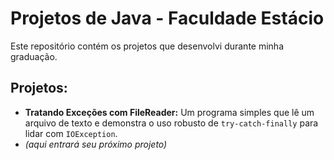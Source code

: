 # Projetos de Java - Faculdade Estácio

Este repositório contém os projetos que desenvolvi durante minha graduação.

## Projetos:

- **Tratando Exceções com FileReader:** Um programa simples que lê um arquivo de texto e demonstra o uso robusto de `try-catch-finally` para lidar com `IOException`.
- *(aqui entrará seu próximo projeto)*
